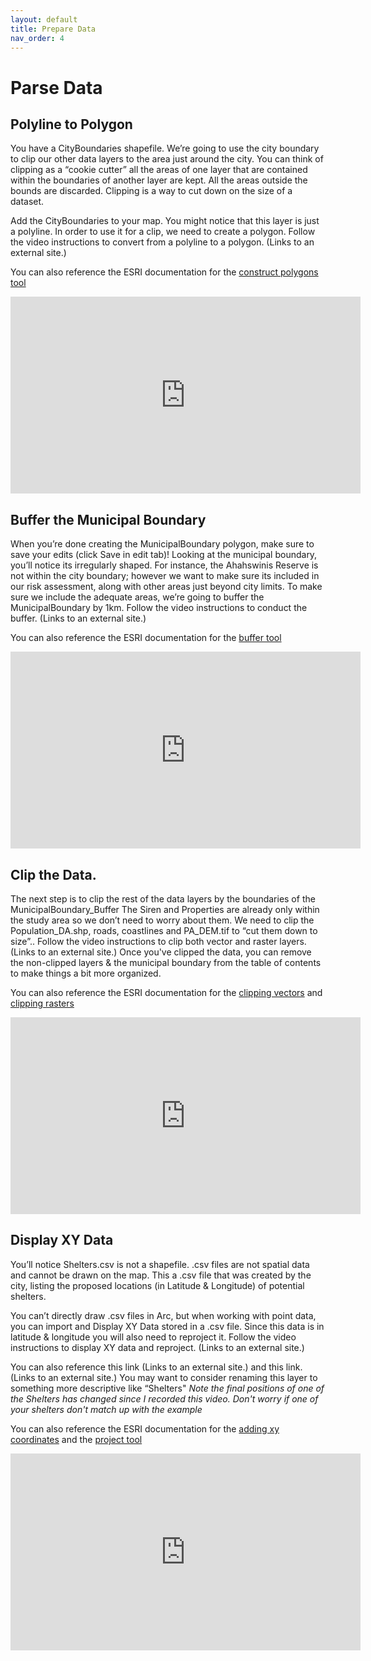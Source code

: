 ```yaml
---
layout: default
title: Prepare Data
nav_order: 4
---
```


# Parse Data

## Polyline to Polygon

You have a CityBoundaries shapefile. We’re going to use the city boundary to clip our other data layers to the area just around the city.  You can think of clipping as a “cookie cutter” all the areas of one layer that are contained within the boundaries of another layer are kept.  All the areas outside the bounds are discarded.  Clipping is a way to cut down on the size of a dataset.

Add the CityBoundaries to your map. You might notice that this layer is just a polyline.  In order to use it for a clip, we need to create a polygon.
Follow the video instructions to convert from a polyline to a polygon. (Links to an external site.)
  
You can also reference the ESRI documentation for the [construct polygons tool](https://pro.arcgis.com/en/pro-app/latest/help/editing/construct-polygons-from-features.htm)

<iframe width="560" height="315" src="https://www.youtube.com/embed/tJLz1nfesYQ" title="YouTube video player" frameborder="0" allow="accelerometer; autoplay; clipboard-write; encrypted-media; gyroscope; picture-in-picture" allowfullscreen></iframe>

## Buffer the Municipal Boundary

When you’re done creating the MunicipalBoundary polygon, make sure to save your edits (click Save in edit tab)!
Looking at the municipal boundary, you’ll notice its irregularly shaped. For instance, the Ahahswinis Reserve is not within the city boundary; however we want to make sure its included in our risk assessment, along with other areas just beyond city limits.
  To make sure we include the adequate areas, we’re going to buffer the MunicipalBoundary by 1km.
  Follow the video instructions to conduct the buffer. (Links to an external site.)
   
You can also reference the ESRI documentation for the [buffer tool](https://pro.arcgis.com/en/pro-app/latest/tool-reference/analysis/buffer.htm)

<iframe width="560" height="315" src="https://www.youtube.com/embed/FWY_XboZ8Mg" title="YouTube video player" frameborder="0" allow="accelerometer; autoplay; clipboard-write; encrypted-media; gyroscope; picture-in-picture" allowfullscreen></iframe>

## Clip the Data.
The next step is to clip the rest of the data layers by the boundaries of the MunicipalBoundary_Buffer
The Siren and Properties are already only within the study area so we don’t need to worry about them.
We need to clip the Population_DA.shp, roads, coastlines and PA_DEM.tif to “cut them down to size”..
Follow the video instructions to clip both vector and raster layers. (Links to an external site.)  Once you've clipped the data, you can remove the non-clipped layers & the municipal boundary from the table of contents to make things a bit more organized.
 
You can also reference the ESRI documentation for the [clipping vectors](https://pro.arcgis.com/en/pro-app/latest/tool-reference/analysis/clip.htm) and [clipping rasters](https://pro.arcgis.com/en/pro-app/latest/tool-reference/data-management/clip.htm)

<iframe width="560" height="315" src="https://www.youtube.com/embed/nDbp06o0xlE" title="YouTube video player" frameborder="0" allow="accelerometer; autoplay; clipboard-write; encrypted-media; gyroscope; picture-in-picture" allowfullscreen></iframe>

## Display XY Data
You’ll notice Shelters.csv is not a shapefile. .csv files are not spatial data and cannot be drawn on the map. This a .csv file that was created by the city, listing the proposed locations (in Latitude & Longitude) of potential shelters.

You can’t directly draw .csv files in Arc, but when working with point data, you can import and Display XY Data stored in a .csv file. Since this data is in latitude & longitude you will also need to reproject it.
Follow the video instructions to display XY data and reproject.  (Links to an external site.)
 
You can also reference this link (Links to an external site.) and this link. (Links to an external site.)
You may want to consider renaming this layer to something more descriptive like “Shelters"
*Note the final positions of one of the Shelters has changed since I recorded this video.  Don't worry if one of your shelters don't match up with the example*


You can also reference the ESRI documentation for the [adding xy coordinates](https://pro.arcgis.com/en/pro-app/latest/help/mapping/layer-properties/add-x-y-coordinate-data-as-a-layer.htm) and the [project tool](https://pro.arcgis.com/en/pro-app/latest/tool-reference/data-management/project.htm)

<iframe width="560" height="315" src="https://www.youtube.com/embed/uGLwn7CbRtk" title="YouTube video player" frameborder="0" allow="accelerometer; autoplay; clipboard-write; encrypted-media; gyroscope; picture-in-picture" allowfullscreen></iframe>